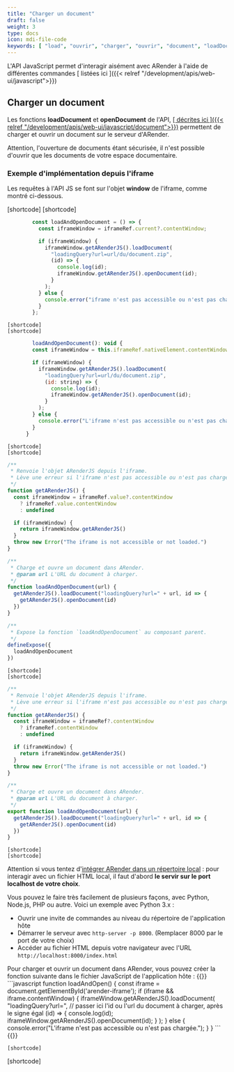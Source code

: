 ```yaml
---
title: "Charger un document"
draft: false
weight: 3
type: docs
icon: mdi-file-code
keywords: [ "load", "ouvrir", "charger", "ouvrir", "document", "loadDocument", "openDocument"]
---
```



L'API JavaScript  permet d'interagir aisément avec ARender à l'aide de différentes commandes <i class="ti-hand-point-right"></i>[ listées ici ]({{< relref "/development/apis/web-ui/javascript">}}) <i class="ti-hand-point-left" ></i>

## Charger un document

Les fonctions **loadDocument** et **openDocument** de l'API, <i class="ti-hand-point-right"></i><ins>[ décrites ici ]({{< relref "/development/apis/web-ui/javascript/document">}})</ins><i class="ti-hand-point-left" ></i> permettent de charger et ouvrir un document sur le serveur d'ARender.

<p><i class="ti-alert"></i> Attention, l'ouverture de documents étant sécurisée, il n'est possible d'ouvrir que les documents de votre espace documentaire.</p>

### Exemple d'implémentation depuis l'iframe

Les requêtes à l'API JS se font sur l'objet **window** de l'iframe, comme montré ci-dessous.

[shortcode]
    [shortcode]
```javascript
        const loadAndOpenDocument = () => {
          const iframeWindow = iframeRef.current?.contentWindow;

          if (iframeWindow) {
            iframeWindow.getARenderJS().loadDocument(
              "loadingQuery?url=url/du/document.zip",
              (id) => {
                console.log(id);
                iframeWindow.getARenderJS().openDocument(id);
              }
            );
          } else {
            console.error("iframe n'est pas accessible ou n'est pas chargée.");
          }
        };
```
    [shortcode]
    [shortcode]
```javascript
        loadAndOpenDocument(): void {
        const iframeWindow = this.iframeRef.nativeElement.contentWindow;

        if (iframeWindow) {
          iframeWindow.getARenderJS().loadDocument(
            "loadingQuery?url=url/du/document.zip",
            (id: string) => {
              console.log(id);
              iframeWindow.getARenderJS().openDocument(id);
            }
          );
        } else {
          console.error("L'iframe n'est pas accessible ou n'est pas chargée.");
        }
      }
```
    [shortcode]
    [shortcode]
```javascript
/**
 * Renvoie l'objet ARenderJS depuis l'iframe.
 * Lève une erreur si l'iframe n'est pas accessible ou n'est pas chargé.
 */
function getARenderJS() {
  const iframeWindow = iframeRef.value?.contentWindow
    ? iframeRef.value.contentWindow
    : undefined

  if (iframeWindow) {
    return iframeWindow.getARenderJS()
  }
  throw new Error("The iframe is not accessible or not loaded.")
}

/**
 * Charge et ouvre un document dans ARender.
 * @param url L'URL du document à charger.
 */
function loadAndOpenDocument(url) {
  getARenderJS().loadDocument("loadingQuery?url=" + url, id => {
    getARenderJS().openDocument(id)
  })
}

/**
 * Expose la fonction `loadAndOpenDocument` au composant parent.
 */
defineExpose({
  loadAndOpenDocument
})
```
    [shortcode]
    [shortcode]
```javascript
/**
 * Renvoie l'objet ARenderJS depuis l'iframe.
 * Lève une erreur si l'iframe n'est pas accessible ou n'est pas chargé.
 */
function getARenderJS() {
  const iframeWindow = iframeRef?.contentWindow
    ? iframeRef.contentWindow
    : undefined

  if (iframeWindow) {
    return iframeWindow.getARenderJS()
  }
  throw new Error("The iframe is not accessible or not loaded.")
}

/**
 * Charge et ouvre un document dans ARender.
 * @param url L'URL du document à charger.
 */
export function loadAndOpenDocument(url) {
  getARenderJS().loadDocument("loadingQuery?url=" + url, id => {
    getARenderJS().openDocument(id)
  })
}
```
    [shortcode]
    [shortcode]
    
<p><i class="ti-alert"></i>
Attention si vous tentez d'<ins>intégrer ARender dans un répertoire local</ins> : pour interagir avec un fichier HTML local, il faut d'abord <b>le servir sur le port localhost de votre choix</b>.</p>

<p>Vous pouvez le faire très facilement de plusieurs façons, avec Python, Node.js, PHP ou autre. Voici un exemple avec Python 3.x :</p>
<ul>
<li>Ouvrir une invite de commandes au niveau du répertoire de l'application hôte</li>
<li>Démarrer le serveur avec <code>http-server -p 8000</code>. (Remplacer 8000 par le port de votre choix)</li>
<li>Accéder au fichier HTML depuis votre navigateur avec l'URL <code>http://localhost:8000/index.html</code></li>
</ul>

<p> Pour charger et ouvrir un document dans ARender, vous pouvez créer la fonction suivante dans le fichier JavaScript de l'application hôte :
{{<tag type="code" title="index.js">}}
```javascript
    function loadAndOpen() {
        const iframe = document.getElementById('arender-iframe');
        if (iframe && iframe.contentWindow) {
            iframeWindow.getARenderJS().loadDocument(
              "loadingQuery?url=", // passer ici l'id ou l'url du document à charger, après le signe égal
              (id) => {
                console.log(id);
                iframeWindow.getARenderJS().openDocument(id);
              }
            );
          } else {
            console.error("L'iframe n'est pas accessible ou n'est pas chargée.");
          }        
    }
```    
{{</tag>}}


    [shortcode]
[shortcode]

